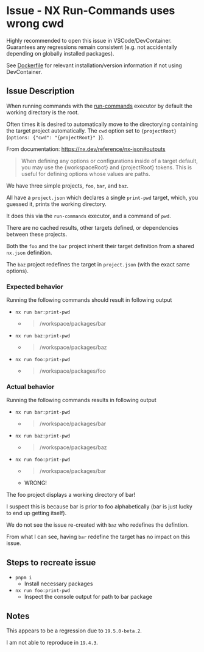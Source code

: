 # Issue - NX Run-Commands uses wrong cwd

Highly recommended to open this issue in VSCode/DevContainer. Guarantees any regressions remain consistent (e.g. not accidentally depending on globally installed packages).

See [Dockerfile](./.devcontainer/Dockerfile) for relevant installation/version information if not using DevContainer.

## Issue Description

When running commands with the [run-commands](https://nx.dev/nx-api/nx/executors/run-commands) executor by default the working directory is the root.

Often times it is desired to automatically move to the directorying containing the target project automatically. The `cwd` option set to `{projectRoot}` (`options: {"cwd": "{projectRoot}" }`).

From documentation: https://nx.dev/reference/nx-json#outputs

> When defining any options or configurations inside of a target default, you may use the {workspaceRoot} and {projectRoot} tokens. This is useful for defining options whose values are paths.

We have three simple projects, `foo`, `bar`, and `baz`.

All have a `project.json` which declares a single `print-pwd` target, which, you guessed it, prints the working directory.

It does this via the `run-commands` executor, and a command of `pwd`.

There are no cached results, other targets defined, or dependencies between these projects.

Both the `foo` and the `bar` project inherit their target definition from a shared `nx.json` definition.

The `baz` project redefines the target in `project.json` (with the exact same options).

### Expected behavior

Running the following commands should result in following output

* `nx run bar:print-pwd`
  * > /workspace/packages/bar
* `nx run baz:print-pwd`
  * > /workspace/packages/baz
* `nx run foo:print-pwd`
  * > /workspace/packages/foo

### Actual behavior

Running the following commands results in following output

* `nx run bar:print-pwd`
  * > /workspace/packages/bar
* `nx run baz:print-pwd`
  * > /workspace/packages/baz
* `nx run foo:print-pwd`
  * > /workspace/packages/bar
  * WRONG!

The foo project displays a working directory of bar!

I suspect this is because bar is prior to foo alphabetically (bar is just lucky to end up getting itself).

We do not see the issue re-created with `baz` who redefines the defintion.

From what I can see, having `bar` redefine the target has no impact on this issue.

## Steps to recreate issue

* `pnpm i`
  * Install necessary packages
* `nx run foo:print-pwd`
  * Inspect the console output for path to bar package

## Notes

This appears to be a regression due to `19.5.0-beta.2`.

I am not able to reproduce in `19.4.3`.